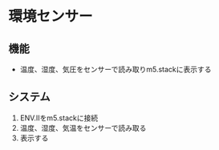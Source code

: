 # 環境センサー
## 機能
- 温度、湿度、気圧をセンサーで読み取りm5.stackに表示する
## システム
1. ENV.Ⅱをm5.stackに接続
2. 温度、湿度、気温をセンサーで読み取る
3. 表示する
